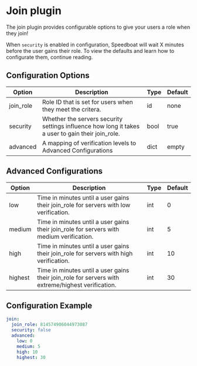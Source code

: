 # Join plugin

The join plugin provides configurable options to give your users a role when they join!

When `security` is enabled in configuration, Speedboat will wait X minutes before the user gains their role. To view the defaults and learn how to configurate them, continue reading.

## Configuration Options
| Option  | Description                                                               | Type | Default |
|---------|---------------------------------------------------------------------------|------|---------|
| join_role | Role ID that is set for users when they meet the critera.               | id | none    |
| security  | Whether the servers security settings influence how long it takes a user to gain their join_role.   | bool | true    |
| advanced  | A mapping of verification levels to Advanced Configurations | dict | empty   |

## Advanced Configurations
| Option  | Description                                                               | Type | Default |
|---------|---------------------------------------------------------------------------|------|---------|
| low     | Time in minutes until a user gains their join_role for servers with low verification. | int | 0 |
| medium  | Time in minutes until a user gains their join_role for servers with medium verification. | int | 5 |
| high    | Time in minutes until a user gains their join_role for servers with high verification.  | int | 10 |
| highest | Time in minutes until a user gains their join_role for servers with extreme/highest verification. | int | 30 |


## Configuration Example

```yaml
join:
  join_role: 814574906044973087
  security: false
  advanced:
    low: 0
    medium: 5
    high: 10
    highest: 30
```
